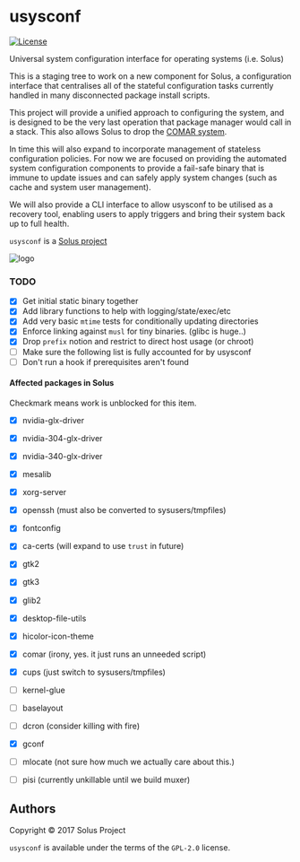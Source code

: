 # usysconf

[![License](https://img.shields.io/badge/License-GPL%202.0-blue.svg)](https://opensource.org/licenses/GPL-2.0)

Universal system configuration interface for operating systems (i.e. Solus)

This is a staging tree to work on a new component for Solus, a configuration interface
that centralises all of the stateful configuration tasks currently handled in many disconnected
package install scripts.

This project will provide a unified approach to configuring the system, and is designed
to be the very last operation that package manager would call in a stack. This also allows
Solus to drop the [COMAR system](https://solus-project.com/2017/11/12/this-week-in-solus-install-48/).

In time this will also expand to incorporate management of stateless configuration
policies. For now we are focused on providing the automated system configuration
components to provide a fail-safe binary that is immune to update issues and can
safely apply system changes (such as cache and system user management).

We will also provide a CLI interface to allow usysconf to be utilised as a recovery
tool, enabling users to apply triggers and bring their system back up to full health.

`usysconf` is a [Solus project](https://solus-project.com/)

![logo](https://build.solus-project.com/logo.png)

### TODO

 - [x] Get initial static binary together
 - [x] Add library functions to help with logging/state/exec/etc
 - [x] Add very basic `mtime` tests for conditionally updating directories
 - [x] Enforce linking against `musl` for tiny binaries. (glibc is huge..)
 - [x] Drop `prefix` notion and restrict to direct host usage (or chroot)
 - [ ] Make sure the following list is fully accounted for by usysconf
 - [ ] Don't run a hook if prerequisites aren't found

#### Affected packages in Solus

Checkmark means work is unblocked for this item.

 - [x] nvidia-glx-driver
 - [x] nvidia-304-glx-driver
 - [x] nvidia-340-glx-driver
 - [x] mesalib
 - [x] xorg-server 
 - [x] openssh (must also be converted to sysusers/tmpfiles)
 - [x] fontconfig
 - [x] ca-certs (will expand to use `trust` in future)
 - [x] gtk2
 - [x] gtk3
 - [x] glib2
 - [x] desktop-file-utils
 - [x] hicolor-icon-theme
 - [x] comar (irony, yes. it just runs an unneeded script)
 - [x] cups (just switch to sysusers/tmpfiles)
 - [ ] kernel-glue
 - [ ] baselayout
 - [ ] dcron (consider killing with fire)
 - [x] gconf
 - [ ] mlocate (not sure how much we actually care about this.)
 - [ ] pisi (currently unkillable until we build muxer)


## Authors

Copyright © 2017 Solus Project

`usysconf` is available under the terms of the `GPL-2.0` license.
